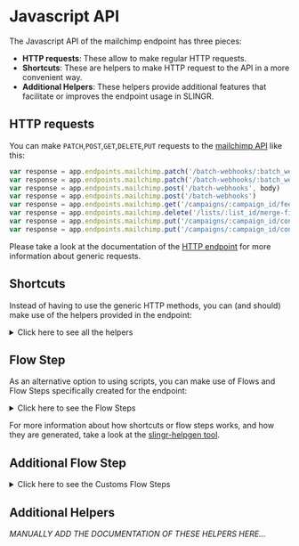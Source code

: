 # Javascript API

The Javascript API of the mailchimp endpoint has three pieces:

- **HTTP requests**: These allow to make regular HTTP requests.
- **Shortcuts**: These are helpers to make HTTP request to the API in a more convenient way.
- **Additional Helpers**: These helpers provide additional features that facilitate or improves the endpoint usage in SLINGR.

## HTTP requests
You can make `PATCH`,`POST`,`GET`,`DELETE`,`PUT` requests to the [mailchimp API](API_URL_HERE) like this:
```javascript
var response = app.endpoints.mailchimp.patch('/batch-webhooks/:batch_webhook_id', body)
var response = app.endpoints.mailchimp.patch('/batch-webhooks/:batch_webhook_id')
var response = app.endpoints.mailchimp.post('/batch-webhooks', body)
var response = app.endpoints.mailchimp.post('/batch-webhooks')
var response = app.endpoints.mailchimp.get('/campaigns/:campaign_id/feedback/:feedback_id')
var response = app.endpoints.mailchimp.delete('/lists/:list_id/merge-fields/:merge_id')
var response = app.endpoints.mailchimp.put('/campaigns/:campaign_id/content', body)
var response = app.endpoints.mailchimp.put('/campaigns/:campaign_id/content')
```

Please take a look at the documentation of the [HTTP endpoint](https://github.com/slingr-stack/http-endpoint#javascript-api)
for more information about generic requests.

## Shortcuts

Instead of having to use the generic HTTP methods, you can (and should) make use of the helpers provided in the endpoint:
<details>
    <summary>Click here to see all the helpers</summary>

<br>

* API URL: '/batch-webhooks/:batch_webhook_id'
* HTTP Method: 'PATCH'
```javascript
app.endpoints.mailchimp.batchWebhooks.patch(batchWebhookId, body)
```
---
* API URL: '/campaign-folders/:folder_id'
* HTTP Method: 'PATCH'
```javascript
app.endpoints.mailchimp.campaignFolders.patch(folderId, body)
```
---
* API URL: '/campaigns/:campaign_id'
* HTTP Method: 'PATCH'
```javascript
app.endpoints.mailchimp.campaigns.patch(campaignId, body)
```
---
* API URL: '/campaigns/:campaign_id/feedback/:feedback_id'
* HTTP Method: 'PATCH'
```javascript
app.endpoints.mailchimp.campaigns.feedback.patch(campaignId, feedbackId, body)
```
---
* API URL: '/ecommerce/stores/:store_id'
* HTTP Method: 'PATCH'
```javascript
app.endpoints.mailchimp.ecommerce.stores.patch(storeId, body)
```
---
* API URL: '/ecommerce/stores/:store_id/carts/:cart_id'
* HTTP Method: 'PATCH'
```javascript
app.endpoints.mailchimp.ecommerce.stores.carts.patch(storeId, cartId, body)
```
---
* API URL: '/ecommerce/stores/:store_id/carts/:cart_id/lines/:line_id'
* HTTP Method: 'PATCH'
```javascript
app.endpoints.mailchimp.ecommerce.stores.carts.lines.patch(storeId, cartId, lineId, body)
```
---
* API URL: '/ecommerce/stores/:store_id/customers/:customer_id'
* HTTP Method: 'PATCH'
```javascript
app.endpoints.mailchimp.ecommerce.stores.customers.patch(storeId, customerId, body)
```
---
* API URL: '/ecommerce/stores/:store_id/orders/:order_id'
* HTTP Method: 'PATCH'
```javascript
app.endpoints.mailchimp.ecommerce.stores.orders.patch(storeId, orderId, body)
```
---
* API URL: '/ecommerce/stores/:store_id/orders/:order_id/lines/:line_id'
* HTTP Method: 'PATCH'
```javascript
app.endpoints.mailchimp.ecommerce.stores.orders.lines.patch(storeId, orderId, lineId, body)
```
---
* API URL: '/ecommerce/stores/:store_id/products/:product_id'
* HTTP Method: 'PATCH'
```javascript
app.endpoints.mailchimp.ecommerce.stores.products.patch(storeId, productId, body)
```
---
* API URL: '/ecommerce/stores/:store_id/products/:product_id/images/:image_id'
* HTTP Method: 'PATCH'
```javascript
app.endpoints.mailchimp.ecommerce.stores.products.images.patch(storeId, productId, imageId, body)
```
---
* API URL: '/ecommerce/stores/:store_id/products/:product_id/variants/:variant_id'
* HTTP Method: 'PATCH'
```javascript
app.endpoints.mailchimp.ecommerce.stores.products.variants.patch(storeId, productId, variantId, body)
```
---
* API URL: '/file-manager/files/:file_id'
* HTTP Method: 'PATCH'
```javascript
app.endpoints.mailchimp.fileManager.files.patch(fileId, body)
```
---
* API URL: '/file-manager/folders/:folder_id'
* HTTP Method: 'PATCH'
```javascript
app.endpoints.mailchimp.fileManager.folders.patch(folderId, body)
```
---
* API URL: '/lists/:list_id'
* HTTP Method: 'PATCH'
```javascript
app.endpoints.mailchimp.lists.patch(listId, body)
```
---
* API URL: '/lists/:list_id/interest-categories/:interest_category_id'
* HTTP Method: 'PATCH'
```javascript
app.endpoints.mailchimp.lists.interestCategories.patch(listId, interestCategoryId, body)
```
---
* API URL: '/lists/:list_id/interest-categories/:interest_category_id/interests/:interest_id'
* HTTP Method: 'PATCH'
```javascript
app.endpoints.mailchimp.lists.interestCategories.interests.patch(listId, interestCategoryId, interestId, body)
```
---
* API URL: '/lists/:list_id/members/:subscriber_hash'
* HTTP Method: 'PATCH'
```javascript
app.endpoints.mailchimp.lists.members.patch(listId, subscriberHash, body)
```
---
* API URL: '/lists/:list_id/members/:subscriber_hash/notes/:note_id'
* HTTP Method: 'PATCH'
```javascript
app.endpoints.mailchimp.lists.members.notes.patch(listId, subscriberHash, noteId, body)
```
---
* API URL: '/lists/:list_id/merge-fields/:merge_id'
* HTTP Method: 'PATCH'
```javascript
app.endpoints.mailchimp.lists.mergeFields.patch(listId, mergeId, body)
```
---
* API URL: '/lists/:list_id/segments/:segment_id'
* HTTP Method: 'PATCH'
```javascript
app.endpoints.mailchimp.lists.segments.patch(listId, segmentId, body)
```
---
* API URL: '/lists/:list_id/webhooks/:webhook_id'
* HTTP Method: 'PATCH'
```javascript
app.endpoints.mailchimp.lists.webhooks.patch(listId, webhookId, body)
```
---
* API URL: '/template-folders/:folder_id'
* HTTP Method: 'PATCH'
```javascript
app.endpoints.mailchimp.templateFolders.patch(folderId, body)
```
---
* API URL: '/templates/:template_id'
* HTTP Method: 'PATCH'
```javascript
app.endpoints.mailchimp.templates.patch(templateId, body)
```
---
* API URL: '/authorized-apps'
* HTTP Method: 'POST'
```javascript
app.endpoints.mailchimp.authorizedApps.post(body)
```
---
* API URL: '/automations/:workflow_id/actions/pause-all-emails'
* HTTP Method: 'POST'
```javascript
app.endpoints.mailchimp.automations.actions.pauseAllEmails.post(workflowId, body)
```
---
* API URL: '/automations/:workflow_id/actions/start-all-emails'
* HTTP Method: 'POST'
```javascript
app.endpoints.mailchimp.automations.actions.startAllEmails.post(workflowId, body)
```
---
* API URL: '/automations/:workflow_id/emails/:workflow_email_id/actions/pause'
* HTTP Method: 'POST'
```javascript
app.endpoints.mailchimp.automations.emails.actions.pause.post(workflowId, workflowEmailId, body)
```
---
* API URL: '/automations/:workflow_id/emails/:workflow_email_id/actions/start'
* HTTP Method: 'POST'
```javascript
app.endpoints.mailchimp.automations.emails.actions.start.post(workflowId, workflowEmailId, body)
```
---
* API URL: '/automations/:workflow_id/emails/:workflow_email_id/queue'
* HTTP Method: 'POST'
```javascript
app.endpoints.mailchimp.automations.emails.queue.post(workflowId, workflowEmailId, body)
```
---
* API URL: '/automations/:workflow_id/removed-subscribers'
* HTTP Method: 'POST'
```javascript
app.endpoints.mailchimp.automations.removedSubscribers.post(workflowId, body)
```
---
* API URL: '/batches'
* HTTP Method: 'POST'
```javascript
app.endpoints.mailchimp.batches.post(body)
```
---
* API URL: '/batch-webhooks'
* HTTP Method: 'POST'
```javascript
app.endpoints.mailchimp.batchWebhooks.post(body)
```
---
* API URL: '/campaign-folders'
* HTTP Method: 'POST'
```javascript
app.endpoints.mailchimp.campaignFolders.post(body)
```
---
* API URL: '/campaigns'
* HTTP Method: 'POST'
```javascript
app.endpoints.mailchimp.campaigns.post(body)
```
---
* API URL: '/campaigns/:campaign_id/actions/cancel-send'
* HTTP Method: 'POST'
```javascript
app.endpoints.mailchimp.campaigns.actions.cancelSend.post(campaignId, body)
```
---
* API URL: '/campaigns/:campaign_id/actions/pause'
* HTTP Method: 'POST'
```javascript
app.endpoints.mailchimp.campaigns.actions.pause.post(campaignId, body)
```
---
* API URL: '/campaigns/:campaign_id/actions/replicate'
* HTTP Method: 'POST'
```javascript
app.endpoints.mailchimp.campaigns.actions.replicate.post(campaignId, body)
```
---
* API URL: '/campaigns/:campaign_id/actions/resume'
* HTTP Method: 'POST'
```javascript
app.endpoints.mailchimp.campaigns.actions.resume.post(campaignId, body)
```
---
* API URL: '/campaigns/:campaign_id/actions/schedule'
* HTTP Method: 'POST'
```javascript
app.endpoints.mailchimp.campaigns.actions.schedule.post(campaignId, body)
```
---
* API URL: '/campaigns/:campaign_id/actions/send'
* HTTP Method: 'POST'
```javascript
app.endpoints.mailchimp.campaigns.actions.send.post(campaignId, body)
```
---
* API URL: '/campaigns/:campaign_id/actions/test'
* HTTP Method: 'POST'
```javascript
app.endpoints.mailchimp.campaigns.actions.test.post(campaignId, body)
```
---
* API URL: '/campaigns/:campaign_id/actions/unschedule'
* HTTP Method: 'POST'
```javascript
app.endpoints.mailchimp.campaigns.actions.unschedule.post(campaignId, body)
```
---
* API URL: '/campaigns/:campaign_id/feedback'
* HTTP Method: 'POST'
```javascript
app.endpoints.mailchimp.campaigns.feedback.post(campaignId, body)
```
---
* API URL: '/conversations/:conversation_id/messages'
* HTTP Method: 'POST'
```javascript
app.endpoints.mailchimp.conversations.messages.post(conversationId, body)
```
---
* API URL: '/ecommerce/stores'
* HTTP Method: 'POST'
```javascript
app.endpoints.mailchimp.ecommerce.stores.post(body)
```
---
* API URL: '/ecommerce/stores/:store_id/carts'
* HTTP Method: 'POST'
```javascript
app.endpoints.mailchimp.ecommerce.stores.carts.post(storeId, body)
```
---
* API URL: '/ecommerce/stores/:store_id/carts/:cart_id'
* HTTP Method: 'POST'
```javascript
app.endpoints.mailchimp.ecommerce.stores.carts.post(storeId, cartId, body)
```
---
* API URL: '/ecommerce/stores/:store_id/carts/:cart_id'
* HTTP Method: 'POST'
```javascript
app.endpoints.mailchimp.ecommerce.stores.carts.post(storeId, cartId, body)
```
---
* API URL: '/ecommerce/stores/:store_id/carts/:cart_id/lines'
* HTTP Method: 'POST'
```javascript
app.endpoints.mailchimp.ecommerce.stores.carts.lines.post(storeId, cartId, body)
```
---
* API URL: '/ecommerce/stores/:store_id/customers'
* HTTP Method: 'POST'
```javascript
app.endpoints.mailchimp.ecommerce.stores.customers.post(storeId, body)
```
---
* API URL: '/ecommerce/stores/:store_id/orders'
* HTTP Method: 'POST'
```javascript
app.endpoints.mailchimp.ecommerce.stores.orders.post(storeId, body)
```
---
* API URL: '/ecommerce/stores/:store_id/products'
* HTTP Method: 'POST'
```javascript
app.endpoints.mailchimp.ecommerce.stores.products.post(storeId, body)
```
---
* API URL: '/ecommerce/stores/:store_id/products/:product_id/images'
* HTTP Method: 'POST'
```javascript
app.endpoints.mailchimp.ecommerce.stores.products.images.post(storeId, productId, body)
```
---
* API URL: '/ecommerce/stores/:store_id/products/:product_id/variants'
* HTTP Method: 'POST'
```javascript
app.endpoints.mailchimp.ecommerce.stores.products.variants.post(storeId, productId, body)
```
---
* API URL: '/file-manager/files'
* HTTP Method: 'POST'
```javascript
app.endpoints.mailchimp.fileManager.files.post(body)
```
---
* API URL: '/file-manager/folders'
* HTTP Method: 'POST'
```javascript
app.endpoints.mailchimp.fileManager.folders.post(body)
```
---
* API URL: '/lists'
* HTTP Method: 'POST'
```javascript
app.endpoints.mailchimp.lists.post(body)
```
---
* API URL: '/lists/:list_id'
* HTTP Method: 'POST'
```javascript
app.endpoints.mailchimp.lists.post(listId, body)
```
---
* API URL: '/lists/:list_id'
* HTTP Method: 'POST'
```javascript
app.endpoints.mailchimp.lists.post(listId, body)
```
---
* API URL: '/lists/:list_id/interest-categories'
* HTTP Method: 'POST'
```javascript
app.endpoints.mailchimp.lists.interestCategories.post(listId, body)
```
---
* API URL: '/lists/:list_id/interest-categories/:interest_category_id'
* HTTP Method: 'POST'
```javascript
app.endpoints.mailchimp.lists.interestCategories.post(listId, interestCategoryId, body)
```
---
* API URL: '/lists/:list_id/interest-categories/:interest_category_id'
* HTTP Method: 'POST'
```javascript
app.endpoints.mailchimp.lists.interestCategories.post(listId, interestCategoryId, body)
```
---
* API URL: '/lists/:list_id/interest-categories/:interest_category_id/interests'
* HTTP Method: 'POST'
```javascript
app.endpoints.mailchimp.lists.interestCategories.interests.post(listId, interestCategoryId, body)
```
---
* API URL: '/lists/:list_id/members'
* HTTP Method: 'POST'
```javascript
app.endpoints.mailchimp.lists.members.post(listId, body)
```
---
* API URL: '/lists/:list_id/members/:subscriber_hash/notes'
* HTTP Method: 'POST'
```javascript
app.endpoints.mailchimp.lists.members.notes.post(listId, subscriberHash, body)
```
---
* API URL: '/lists/:list_id/merge-fields'
* HTTP Method: 'POST'
```javascript
app.endpoints.mailchimp.lists.mergeFields.post(listId, body)
```
---
* API URL: '/lists/:list_id/segments'
* HTTP Method: 'POST'
```javascript
app.endpoints.mailchimp.lists.segments.post(listId, body)
```
---
* API URL: '/lists/:list_id/segments/:segment_id'
* HTTP Method: 'POST'
```javascript
app.endpoints.mailchimp.lists.segments.post(listId, segmentId, body)
```
---
* API URL: '/lists/:list_id/segments/:segment_id'
* HTTP Method: 'POST'
```javascript
app.endpoints.mailchimp.lists.segments.post(listId, segmentId, body)
```
---
* API URL: '/lists/:list_id/segments/:segment_id/members'
* HTTP Method: 'POST'
```javascript
app.endpoints.mailchimp.lists.segments.members.post(listId, segmentId, body)
```
---
* API URL: '/lists/:list_id/signup-forms'
* HTTP Method: 'POST'
```javascript
app.endpoints.mailchimp.lists.signupForms.post(listId, body)
```
---
* API URL: '/lists/:list_id/webhooks'
* HTTP Method: 'POST'
```javascript
app.endpoints.mailchimp.lists.webhooks.post(listId, body)
```
---
* API URL: '/template-folders'
* HTTP Method: 'POST'
```javascript
app.endpoints.mailchimp.templateFolders.post(body)
```
---
* API URL: '/templates'
* HTTP Method: 'POST'
```javascript
app.endpoints.mailchimp.templates.post(body)
```
---
* API URL: '/authorized-apps'
* HTTP Method: 'GET'
```javascript
app.endpoints.mailchimp.authorizedApps.get()
```
---
* API URL: '/authorized-apps/:app_id'
* HTTP Method: 'GET'
```javascript
app.endpoints.mailchimp.authorizedApps.get(appId)
```
---
* API URL: '/authorized-apps/:app_id'
* HTTP Method: 'GET'
```javascript
app.endpoints.mailchimp.authorizedApps.get()
```
---
* API URL: '/automations'
* HTTP Method: 'GET'
```javascript
app.endpoints.mailchimp.automations.get()
```
---
* API URL: '/automations/:workflow_id'
* HTTP Method: 'GET'
```javascript
app.endpoints.mailchimp.automations.get(workflowId)
```
---
* API URL: '/automations/:workflow_id'
* HTTP Method: 'GET'
```javascript
app.endpoints.mailchimp.automations.get()
```
---
* API URL: '/automations/:workflow_id/emails'
* HTTP Method: 'GET'
```javascript
app.endpoints.mailchimp.automations.emails.get(workflowId)
```
---
* API URL: '/automations/:workflow_id/emails/:workflow_email_id'
* HTTP Method: 'GET'
```javascript
app.endpoints.mailchimp.automations.emails.get(workflowId, workflowEmailId)
```
---
* API URL: '/automations/:workflow_id/emails/:workflow_email_id'
* HTTP Method: 'GET'
```javascript
app.endpoints.mailchimp.automations.emails.get(workflowId)
```
---
* API URL: '/automations/:workflow_id/emails/:workflow_email_id/queue'
* HTTP Method: 'GET'
```javascript
app.endpoints.mailchimp.automations.emails.queue.get(workflowId, workflowEmailId)
```
---
* API URL: '/automations/:workflow_id/emails/:workflow_email_id/queue/:subscriber_hash'
* HTTP Method: 'GET'
```javascript
app.endpoints.mailchimp.automations.emails.queue.get(workflowId, workflowEmailId, subscriberHash)
```
---
* API URL: '/automations/:workflow_id/emails/:workflow_email_id/queue/:subscriber_hash'
* HTTP Method: 'GET'
```javascript
app.endpoints.mailchimp.automations.emails.queue.get(workflowId, workflowEmailId)
```
---
* API URL: '/automations/:workflow_id/removed-subscribers'
* HTTP Method: 'GET'
```javascript
app.endpoints.mailchimp.automations.removedSubscribers.get(workflowId)
```
---
* API URL: '/batches'
* HTTP Method: 'GET'
```javascript
app.endpoints.mailchimp.batches.get()
```
---
* API URL: '/batches/:batch_id'
* HTTP Method: 'GET'
```javascript
app.endpoints.mailchimp.batches.get(batchId)
```
---
* API URL: '/batches/:batch_id'
* HTTP Method: 'GET'
```javascript
app.endpoints.mailchimp.batches.get()
```
---
* API URL: '/batch-webhooks'
* HTTP Method: 'GET'
```javascript
app.endpoints.mailchimp.batchWebhooks.get()
```
---
* API URL: '/batch-webhooks/:batch_webhook_id'
* HTTP Method: 'GET'
```javascript
app.endpoints.mailchimp.batchWebhooks.get(batchWebhookId)
```
---
* API URL: '/batch-webhooks/:batch_webhook_id'
* HTTP Method: 'GET'
```javascript
app.endpoints.mailchimp.batchWebhooks.get()
```
---
* API URL: '/campaign-folders'
* HTTP Method: 'GET'
```javascript
app.endpoints.mailchimp.campaignFolders.get()
```
---
* API URL: '/campaign-folders/:folder_id'
* HTTP Method: 'GET'
```javascript
app.endpoints.mailchimp.campaignFolders.get(folderId)
```
---
* API URL: '/campaign-folders/:folder_id'
* HTTP Method: 'GET'
```javascript
app.endpoints.mailchimp.campaignFolders.get()
```
---
* API URL: '/campaigns'
* HTTP Method: 'GET'
```javascript
app.endpoints.mailchimp.campaigns.get()
```
---
* API URL: '/campaigns/:campaign_id'
* HTTP Method: 'GET'
```javascript
app.endpoints.mailchimp.campaigns.get(campaignId)
```
---
* API URL: '/campaigns/:campaign_id'
* HTTP Method: 'GET'
```javascript
app.endpoints.mailchimp.campaigns.get()
```
---
* API URL: '/campaigns/:campaign_id/content'
* HTTP Method: 'GET'
```javascript
app.endpoints.mailchimp.campaigns.content.get(campaignId)
```
---
* API URL: '/campaigns/:campaign_id/feedback'
* HTTP Method: 'GET'
```javascript
app.endpoints.mailchimp.campaigns.feedback.get(campaignId)
```
---
* API URL: '/campaigns/:campaign_id/feedback/:feedback_id'
* HTTP Method: 'GET'
```javascript
app.endpoints.mailchimp.campaigns.feedback.get(campaignId, feedbackId)
```
---
* API URL: '/campaigns/:campaign_id/feedback/:feedback_id'
* HTTP Method: 'GET'
```javascript
app.endpoints.mailchimp.campaigns.feedback.get(campaignId)
```
---
* API URL: '/campaigns/:campaign_id/send-checklist'
* HTTP Method: 'GET'
```javascript
app.endpoints.mailchimp.campaigns.sendChecklist.get(campaignId)
```
---
* API URL: '/conversations'
* HTTP Method: 'GET'
```javascript
app.endpoints.mailchimp.conversations.get()
```
---
* API URL: '/conversations/:conversation_id'
* HTTP Method: 'GET'
```javascript
app.endpoints.mailchimp.conversations.get(conversationId)
```
---
* API URL: '/conversations/:conversation_id'
* HTTP Method: 'GET'
```javascript
app.endpoints.mailchimp.conversations.get()
```
---
* API URL: '/conversations/:conversation_id/messages'
* HTTP Method: 'GET'
```javascript
app.endpoints.mailchimp.conversations.messages.get(conversationId)
```
---
* API URL: '/conversations/:conversation_id/messages/:message_id'
* HTTP Method: 'GET'
```javascript
app.endpoints.mailchimp.conversations.messages.get(conversationId, messageId)
```
---
* API URL: '/conversations/:conversation_id/messages/:message_id'
* HTTP Method: 'GET'
```javascript
app.endpoints.mailchimp.conversations.messages.get(conversationId)
```
---
* API URL: '/ecommerce/stores'
* HTTP Method: 'GET'
```javascript
app.endpoints.mailchimp.ecommerce.stores.get()
```
---
* API URL: '/ecommerce/stores/:store_id'
* HTTP Method: 'GET'
```javascript
app.endpoints.mailchimp.ecommerce.stores.get(storeId)
```
---
* API URL: '/ecommerce/stores/:store_id'
* HTTP Method: 'GET'
```javascript
app.endpoints.mailchimp.ecommerce.stores.get()
```
---
* API URL: '/ecommerce/stores/:store_id/carts/:cart_id/lines'
* HTTP Method: 'GET'
```javascript
app.endpoints.mailchimp.ecommerce.stores.carts.lines.get(storeId, cartId)
```
---
* API URL: '/ecommerce/stores/:store_id/carts/:cart_id/lines/:line_id'
* HTTP Method: 'GET'
```javascript
app.endpoints.mailchimp.ecommerce.stores.carts.lines.get(storeId, cartId, lineId)
```
---
* API URL: '/ecommerce/stores/:store_id/carts/:cart_id/lines/:line_id'
* HTTP Method: 'GET'
```javascript
app.endpoints.mailchimp.ecommerce.stores.carts.lines.get(storeId, cartId)
```
---
* API URL: '/ecommerce/stores/:store_id/customers'
* HTTP Method: 'GET'
```javascript
app.endpoints.mailchimp.ecommerce.stores.customers.get(storeId)
```
---
* API URL: '/ecommerce/stores/:store_id/customers/:customer_id'
* HTTP Method: 'GET'
```javascript
app.endpoints.mailchimp.ecommerce.stores.customers.get(storeId, customerId)
```
---
* API URL: '/ecommerce/stores/:store_id/customers/:customer_id'
* HTTP Method: 'GET'
```javascript
app.endpoints.mailchimp.ecommerce.stores.customers.get(storeId)
```
---
* API URL: '/ecommerce/stores/:store_id/orders'
* HTTP Method: 'GET'
```javascript
app.endpoints.mailchimp.ecommerce.stores.orders.get(storeId)
```
---
* API URL: '/ecommerce/stores/:store_id/orders/:order_id'
* HTTP Method: 'GET'
```javascript
app.endpoints.mailchimp.ecommerce.stores.orders.get(storeId, orderId)
```
---
* API URL: '/ecommerce/stores/:store_id/orders/:order_id'
* HTTP Method: 'GET'
```javascript
app.endpoints.mailchimp.ecommerce.stores.orders.get(storeId)
```
---
* API URL: '/ecommerce/stores/:store_id/orders/:order_id/lines'
* HTTP Method: 'GET'
```javascript
app.endpoints.mailchimp.ecommerce.stores.orders.lines.get(storeId, orderId)
```
---
* API URL: '/ecommerce/stores/:store_id/orders/:order_id/lines/:line_id'
* HTTP Method: 'GET'
```javascript
app.endpoints.mailchimp.ecommerce.stores.orders.lines.get(storeId, orderId, lineId)
```
---
* API URL: '/ecommerce/stores/:store_id/orders/:order_id/lines/:line_id'
* HTTP Method: 'GET'
```javascript
app.endpoints.mailchimp.ecommerce.stores.orders.lines.get(storeId, orderId)
```
---
* API URL: '/ecommerce/stores/:store_id/products'
* HTTP Method: 'GET'
```javascript
app.endpoints.mailchimp.ecommerce.stores.products.get(storeId)
```
---
* API URL: '/ecommerce/stores/:store_id/products/:product_id'
* HTTP Method: 'GET'
```javascript
app.endpoints.mailchimp.ecommerce.stores.products.get(storeId, productId)
```
---
* API URL: '/ecommerce/stores/:store_id/products/:product_id'
* HTTP Method: 'GET'
```javascript
app.endpoints.mailchimp.ecommerce.stores.products.get(storeId)
```
---
* API URL: '/ecommerce/stores/:store_id/products/:product_id/images'
* HTTP Method: 'GET'
```javascript
app.endpoints.mailchimp.ecommerce.stores.products.images.get(storeId, productId)
```
---
* API URL: '/ecommerce/stores/:store_id/products/:product_id/images/:image_id'
* HTTP Method: 'GET'
```javascript
app.endpoints.mailchimp.ecommerce.stores.products.images.get(storeId, productId, imageId)
```
---
* API URL: '/ecommerce/stores/:store_id/products/:product_id/images/:image_id'
* HTTP Method: 'GET'
```javascript
app.endpoints.mailchimp.ecommerce.stores.products.images.get(storeId, productId)
```
---
* API URL: '/ecommerce/stores/:store_id/products/:product_id/variants'
* HTTP Method: 'GET'
```javascript
app.endpoints.mailchimp.ecommerce.stores.products.variants.get(storeId, productId)
```
---
* API URL: '/ecommerce/stores/:store_id/products/:product_id/variants/:variant_id'
* HTTP Method: 'GET'
```javascript
app.endpoints.mailchimp.ecommerce.stores.products.variants.get(storeId, productId, variantId)
```
---
* API URL: '/ecommerce/stores/:store_id/products/:product_id/variants/:variant_id'
* HTTP Method: 'GET'
```javascript
app.endpoints.mailchimp.ecommerce.stores.products.variants.get(storeId, productId)
```
---
* API URL: '/file-manager/files'
* HTTP Method: 'GET'
```javascript
app.endpoints.mailchimp.fileManager.files.get()
```
---
* API URL: '/file-manager/files/:file_id'
* HTTP Method: 'GET'
```javascript
app.endpoints.mailchimp.fileManager.files.get(fileId)
```
---
* API URL: '/file-manager/files/:file_id'
* HTTP Method: 'GET'
```javascript
app.endpoints.mailchimp.fileManager.files.get()
```
---
* API URL: '/file-manager/folders'
* HTTP Method: 'GET'
```javascript
app.endpoints.mailchimp.fileManager.folders.get()
```
---
* API URL: '/file-manager/folders/:folder_id'
* HTTP Method: 'GET'
```javascript
app.endpoints.mailchimp.fileManager.folders.get(folderId)
```
---
* API URL: '/file-manager/folders/:folder_id'
* HTTP Method: 'GET'
```javascript
app.endpoints.mailchimp.fileManager.folders.get()
```
---
* API URL: '/lists'
* HTTP Method: 'GET'
```javascript
app.endpoints.mailchimp.lists.get()
```
---
* API URL: '/lists/:list_id'
* HTTP Method: 'GET'
```javascript
app.endpoints.mailchimp.lists.get(listId)
```
---
* API URL: '/lists/:list_id'
* HTTP Method: 'GET'
```javascript
app.endpoints.mailchimp.lists.get()
```
---
* API URL: '/lists/:list_id/abuse-reports'
* HTTP Method: 'GET'
```javascript
app.endpoints.mailchimp.lists.abuseReports.get(listId)
```
---
* API URL: '/lists/:list_id/abuse-reports/:report_id'
* HTTP Method: 'GET'
```javascript
app.endpoints.mailchimp.lists.abuseReports.get(listId, reportId)
```
---
* API URL: '/lists/:list_id/abuse-reports/:report_id'
* HTTP Method: 'GET'
```javascript
app.endpoints.mailchimp.lists.abuseReports.get(listId)
```
---
* API URL: '/lists/:list_id/activity'
* HTTP Method: 'GET'
```javascript
app.endpoints.mailchimp.lists.activity.get(listId)
```
---
* API URL: '/lists/:list_id/clients'
* HTTP Method: 'GET'
```javascript
app.endpoints.mailchimp.lists.clients.get(listId)
```
---
* API URL: '/lists/:list_id/growth-history'
* HTTP Method: 'GET'
```javascript
app.endpoints.mailchimp.lists.growthHistory.get(listId)
```
---
* API URL: '/lists/:list_id/growth-history/:month'
* HTTP Method: 'GET'
```javascript
app.endpoints.mailchimp.lists.growthHistory.get(listId, month)
```
---
* API URL: '/lists/:list_id/growth-history/:month'
* HTTP Method: 'GET'
```javascript
app.endpoints.mailchimp.lists.growthHistory.get(listId)
```
---
* API URL: '/lists/:list_id/interest-categories/:interest_category_id/interests'
* HTTP Method: 'GET'
```javascript
app.endpoints.mailchimp.lists.interestCategories.interests.get(listId, interestCategoryId)
```
---
* API URL: '/lists/:list_id/interest-categories/:interest_category_id/interests/:interest_id'
* HTTP Method: 'GET'
```javascript
app.endpoints.mailchimp.lists.interestCategories.interests.get(listId, interestCategoryId, interestId)
```
---
* API URL: '/lists/:list_id/interest-categories/:interest_category_id/interests/:interest_id'
* HTTP Method: 'GET'
```javascript
app.endpoints.mailchimp.lists.interestCategories.interests.get(listId, interestCategoryId)
```
---
* API URL: '/lists/:list_id/locations'
* HTTP Method: 'GET'
```javascript
app.endpoints.mailchimp.lists.locations.get(listId)
```
---
* API URL: '/lists/:list_id/members'
* HTTP Method: 'GET'
```javascript
app.endpoints.mailchimp.lists.members.get(listId)
```
---
* API URL: '/lists/:list_id/members/:subscriber_hash'
* HTTP Method: 'GET'
```javascript
app.endpoints.mailchimp.lists.members.get(listId, subscriberHash)
```
---
* API URL: '/lists/:list_id/members/:subscriber_hash'
* HTTP Method: 'GET'
```javascript
app.endpoints.mailchimp.lists.members.get(listId)
```
---
* API URL: '/lists/:list_id/members/:subscriber_hash/activity'
* HTTP Method: 'GET'
```javascript
app.endpoints.mailchimp.lists.members.activity.get(listId, subscriberHash)
```
---
* API URL: '/lists/:list_id/members/:subscriber_hash/goals'
* HTTP Method: 'GET'
```javascript
app.endpoints.mailchimp.lists.members.goals.get(listId, subscriberHash)
```
---
* API URL: '/lists/:list_id/members/:subscriber_hash/notes'
* HTTP Method: 'GET'
```javascript
app.endpoints.mailchimp.lists.members.notes.get(listId, subscriberHash)
```
---
* API URL: '/lists/:list_id/members/:subscriber_hash/notes/:note_id'
* HTTP Method: 'GET'
```javascript
app.endpoints.mailchimp.lists.members.notes.get(listId, subscriberHash, noteId)
```
---
* API URL: '/lists/:list_id/members/:subscriber_hash/notes/:note_id'
* HTTP Method: 'GET'
```javascript
app.endpoints.mailchimp.lists.members.notes.get(listId, subscriberHash)
```
---
* API URL: '/lists/:list_id/merge-fields'
* HTTP Method: 'GET'
```javascript
app.endpoints.mailchimp.lists.mergeFields.get(listId)
```
---
* API URL: '/lists/:list_id/merge-fields/:merge_id'
* HTTP Method: 'GET'
```javascript
app.endpoints.mailchimp.lists.mergeFields.get(listId, mergeId)
```
---
* API URL: '/lists/:list_id/merge-fields/:merge_id'
* HTTP Method: 'GET'
```javascript
app.endpoints.mailchimp.lists.mergeFields.get(listId)
```
---
* API URL: '/lists/:list_id/segments'
* HTTP Method: 'GET'
```javascript
app.endpoints.mailchimp.lists.segments.get(listId)
```
---
* API URL: '/lists/:list_id/segments/:segment_id'
* HTTP Method: 'GET'
```javascript
app.endpoints.mailchimp.lists.segments.get(listId, segmentId)
```
---
* API URL: '/lists/:list_id/segments/:segment_id'
* HTTP Method: 'GET'
```javascript
app.endpoints.mailchimp.lists.segments.get(listId)
```
---
* API URL: '/lists/:list_id/segments/:segment_id/members'
* HTTP Method: 'GET'
```javascript
app.endpoints.mailchimp.lists.segments.members.get(listId, segmentId)
```
---
* API URL: '/lists/:list_id/signup-forms'
* HTTP Method: 'GET'
```javascript
app.endpoints.mailchimp.lists.signupForms.get(listId)
```
---
* API URL: '/lists/:list_id/webhooks'
* HTTP Method: 'GET'
```javascript
app.endpoints.mailchimp.lists.webhooks.get(listId)
```
---
* API URL: '/lists/:list_id/webhooks/:webhook_id'
* HTTP Method: 'GET'
```javascript
app.endpoints.mailchimp.lists.webhooks.get(listId, webhookId)
```
---
* API URL: '/lists/:list_id/webhooks/:webhook_id'
* HTTP Method: 'GET'
```javascript
app.endpoints.mailchimp.lists.webhooks.get(listId)
```
---
* API URL: '/reports'
* HTTP Method: 'GET'
```javascript
app.endpoints.mailchimp.reports.get()
```
---
* API URL: '/reports/:campaign_id'
* HTTP Method: 'GET'
```javascript
app.endpoints.mailchimp.reports.get(campaignId)
```
---
* API URL: '/reports/:campaign_id'
* HTTP Method: 'GET'
```javascript
app.endpoints.mailchimp.reports.get()
```
---
* API URL: '/reports/:campaign_id/abuse-reports'
* HTTP Method: 'GET'
```javascript
app.endpoints.mailchimp.reports.abuseReports.get(campaignId)
```
---
* API URL: '/reports/:campaign_id/abuse-reports/:report_id'
* HTTP Method: 'GET'
```javascript
app.endpoints.mailchimp.reports.abuseReports.get(campaignId, reportId)
```
---
* API URL: '/reports/:campaign_id/abuse-reports/:report_id'
* HTTP Method: 'GET'
```javascript
app.endpoints.mailchimp.reports.abuseReports.get(campaignId)
```
---
* API URL: '/reports/:campaign_id/advice'
* HTTP Method: 'GET'
```javascript
app.endpoints.mailchimp.reports.advice.get(campaignId)
```
---
* API URL: '/reports/:campaign_id/click-details'
* HTTP Method: 'GET'
```javascript
app.endpoints.mailchimp.reports.clickDetails.get(campaignId)
```
---
* API URL: '/reports/:campaign_id/click-details/:link_id'
* HTTP Method: 'GET'
```javascript
app.endpoints.mailchimp.reports.clickDetails.get(campaignId, linkId)
```
---
* API URL: '/reports/:campaign_id/click-details/:link_id'
* HTTP Method: 'GET'
```javascript
app.endpoints.mailchimp.reports.clickDetails.get(campaignId)
```
---
* API URL: '/reports/:campaign_id/click-details/:link_id/members'
* HTTP Method: 'GET'
```javascript
app.endpoints.mailchimp.reports.clickDetails.members.get(campaignId, linkId)
```
---
* API URL: '/reports/:campaign_id/click-details/:link_id/members/:subscriber_hash'
* HTTP Method: 'GET'
```javascript
app.endpoints.mailchimp.reports.clickDetails.members.get(campaignId, linkId, subscriberHash)
```
---
* API URL: '/reports/:campaign_id/click-details/:link_id/members/:subscriber_hash'
* HTTP Method: 'GET'
```javascript
app.endpoints.mailchimp.reports.clickDetails.members.get(campaignId, linkId)
```
---
* API URL: '/reports/:campaign_id/domain-performance'
* HTTP Method: 'GET'
```javascript
app.endpoints.mailchimp.reports.domainPerformance.get(campaignId)
```
---
* API URL: '/reports/:campaign_id/eepurl'
* HTTP Method: 'GET'
```javascript
app.endpoints.mailchimp.reports.eepurl.get(campaignId)
```
---
* API URL: '/reports/:campaign_id/email-activity'
* HTTP Method: 'GET'
```javascript
app.endpoints.mailchimp.reports.emailActivity.get(campaignId)
```
---
* API URL: '/reports/:campaign_id/email-activity/:subscriber_hash'
* HTTP Method: 'GET'
```javascript
app.endpoints.mailchimp.reports.emailActivity.get(campaignId, subscriberHash)
```
---
* API URL: '/reports/:campaign_id/email-activity/:subscriber_hash'
* HTTP Method: 'GET'
```javascript
app.endpoints.mailchimp.reports.emailActivity.get(campaignId)
```
---
* API URL: '/reports/:campaign_id/locations'
* HTTP Method: 'GET'
```javascript
app.endpoints.mailchimp.reports.locations.get(campaignId)
```
---
* API URL: '/reports/:campaign_id/sent-to'
* HTTP Method: 'GET'
```javascript
app.endpoints.mailchimp.reports.sentTo.get(campaignId)
```
---
* API URL: '/reports/:campaign_id/sent-to/:subscriber_hash'
* HTTP Method: 'GET'
```javascript
app.endpoints.mailchimp.reports.sentTo.get(campaignId, subscriberHash)
```
---
* API URL: '/reports/:campaign_id/sent-to/:subscriber_hash'
* HTTP Method: 'GET'
```javascript
app.endpoints.mailchimp.reports.sentTo.get(campaignId)
```
---
* API URL: '/reports/:campaign_id/sub-reports'
* HTTP Method: 'GET'
```javascript
app.endpoints.mailchimp.reports.subReports.get(campaignId)
```
---
* API URL: '/reports/:campaign_id/unsubscribed'
* HTTP Method: 'GET'
```javascript
app.endpoints.mailchimp.reports.unsubscribed.get(campaignId)
```
---
* API URL: '/reports/:campaign_id/unsubscribed/:subscriber_hash'
* HTTP Method: 'GET'
```javascript
app.endpoints.mailchimp.reports.unsubscribed.get(campaignId, subscriberHash)
```
---
* API URL: '/reports/:campaign_id/unsubscribed/:subscriber_hash'
* HTTP Method: 'GET'
```javascript
app.endpoints.mailchimp.reports.unsubscribed.get(campaignId)
```
---
* API URL: '/search-campaigns'
* HTTP Method: 'GET'
```javascript
app.endpoints.mailchimp.searchCampaigns.get()
```
---
* API URL: '/search-members'
* HTTP Method: 'GET'
```javascript
app.endpoints.mailchimp.searchMembers.get()
```
---
* API URL: '/template-folders'
* HTTP Method: 'GET'
```javascript
app.endpoints.mailchimp.templateFolders.get()
```
---
* API URL: '/template-folders/:folder_id'
* HTTP Method: 'GET'
```javascript
app.endpoints.mailchimp.templateFolders.get(folderId)
```
---
* API URL: '/template-folders/:folder_id'
* HTTP Method: 'GET'
```javascript
app.endpoints.mailchimp.templateFolders.get()
```
---
* API URL: '/templates'
* HTTP Method: 'GET'
```javascript
app.endpoints.mailchimp.templates.get()
```
---
* API URL: '/templates/:template_id'
* HTTP Method: 'GET'
```javascript
app.endpoints.mailchimp.templates.get(templateId)
```
---
* API URL: '/templates/:template_id'
* HTTP Method: 'GET'
```javascript
app.endpoints.mailchimp.templates.get()
```
---
* API URL: '/templates/:template_id/default-content'
* HTTP Method: 'GET'
```javascript
app.endpoints.mailchimp.templates.defaultContent.get(templateId)
```
---
* API URL: '/automations/:workflow_id/emails/:workflow_email_id'
* HTTP Method: 'DELETE'
```javascript
app.endpoints.mailchimp.automations.emails.delete(workflowId, workflowEmailId)
```
---
* API URL: '/batches/:batch_id'
* HTTP Method: 'DELETE'
```javascript
app.endpoints.mailchimp.batches.delete(batchId)
```
---
* API URL: '/batch-webhooks/:batch_webhook_id'
* HTTP Method: 'DELETE'
```javascript
app.endpoints.mailchimp.batchWebhooks.delete(batchWebhookId)
```
---
* API URL: '/campaign-folders/:folder_id'
* HTTP Method: 'DELETE'
```javascript
app.endpoints.mailchimp.campaignFolders.delete(folderId)
```
---
* API URL: '/campaigns/:campaign_id'
* HTTP Method: 'DELETE'
```javascript
app.endpoints.mailchimp.campaigns.delete(campaignId)
```
---
* API URL: '/campaigns/:campaign_id/feedback/:feedback_id'
* HTTP Method: 'DELETE'
```javascript
app.endpoints.mailchimp.campaigns.feedback.delete(campaignId, feedbackId)
```
---
* API URL: '/ecommerce/stores/:store_id'
* HTTP Method: 'DELETE'
```javascript
app.endpoints.mailchimp.ecommerce.stores.delete(storeId)
```
---
* API URL: '/ecommerce/stores/:store_id/carts/:cart_id'
* HTTP Method: 'DELETE'
```javascript
app.endpoints.mailchimp.ecommerce.stores.carts.delete(storeId, cartId)
```
---
* API URL: '/ecommerce/stores/:store_id/carts/:cart_id/lines/:line_id'
* HTTP Method: 'DELETE'
```javascript
app.endpoints.mailchimp.ecommerce.stores.carts.lines.delete(storeId, cartId, lineId)
```
---
* API URL: '/ecommerce/stores/:store_id/customers/:customer_id'
* HTTP Method: 'DELETE'
```javascript
app.endpoints.mailchimp.ecommerce.stores.customers.delete(storeId, customerId)
```
---
* API URL: '/ecommerce/stores/:store_id/orders/:order_id'
* HTTP Method: 'DELETE'
```javascript
app.endpoints.mailchimp.ecommerce.stores.orders.delete(storeId, orderId)
```
---
* API URL: '/ecommerce/stores/:store_id/orders/:order_id/lines/:line_id'
* HTTP Method: 'DELETE'
```javascript
app.endpoints.mailchimp.ecommerce.stores.orders.lines.delete(storeId, orderId, lineId)
```
---
* API URL: '/ecommerce/stores/:store_id/products/:product_id'
* HTTP Method: 'DELETE'
```javascript
app.endpoints.mailchimp.ecommerce.stores.products.delete(storeId, productId)
```
---
* API URL: '/ecommerce/stores/:store_id/products/:product_id/images/:image_id'
* HTTP Method: 'DELETE'
```javascript
app.endpoints.mailchimp.ecommerce.stores.products.images.delete(storeId, productId, imageId)
```
---
* API URL: '/ecommerce/stores/:store_id/products/:product_id/variants/:variant_id'
* HTTP Method: 'DELETE'
```javascript
app.endpoints.mailchimp.ecommerce.stores.products.variants.delete(storeId, productId, variantId)
```
---
* API URL: '/file-manager/files/:file_id'
* HTTP Method: 'DELETE'
```javascript
app.endpoints.mailchimp.fileManager.files.delete(fileId)
```
---
* API URL: '/file-manager/folders/:folder_id'
* HTTP Method: 'DELETE'
```javascript
app.endpoints.mailchimp.fileManager.folders.delete(folderId)
```
---
* API URL: '/lists/:list_id'
* HTTP Method: 'DELETE'
```javascript
app.endpoints.mailchimp.lists.delete(listId)
```
---
* API URL: '/lists/:list_id/interest-categories/:interest_category_id'
* HTTP Method: 'DELETE'
```javascript
app.endpoints.mailchimp.lists.interestCategories.delete(listId, interestCategoryId)
```
---
* API URL: '/lists/:list_id/interest-categories/:interest_category_id/interests/:interest_id'
* HTTP Method: 'DELETE'
```javascript
app.endpoints.mailchimp.lists.interestCategories.interests.delete(listId, interestCategoryId, interestId)
```
---
* API URL: '/lists/:list_id/members/:subscriber_hash'
* HTTP Method: 'DELETE'
```javascript
app.endpoints.mailchimp.lists.members.delete(listId, subscriberHash)
```
---
* API URL: '/lists/:list_id/members/:subscriber_hash/notes/:note_id'
* HTTP Method: 'DELETE'
```javascript
app.endpoints.mailchimp.lists.members.notes.delete(listId, subscriberHash, noteId)
```
---
* API URL: '/lists/:list_id/merge-fields/:merge_id'
* HTTP Method: 'DELETE'
```javascript
app.endpoints.mailchimp.lists.mergeFields.delete(listId, mergeId)
```
---
* API URL: '/lists/:list_id/segments/:segment_id'
* HTTP Method: 'DELETE'
```javascript
app.endpoints.mailchimp.lists.segments.delete(listId, segmentId)
```
---
* API URL: '/lists/:list_id/segments/:segment_id/members/:subscriber_hash'
* HTTP Method: 'DELETE'
```javascript
app.endpoints.mailchimp.lists.segments.members.delete(listId, segmentId, subscriberHash)
```
---
* API URL: '/lists/:list_id/webhooks/:webhook_id'
* HTTP Method: 'DELETE'
```javascript
app.endpoints.mailchimp.lists.webhooks.delete(listId, webhookId)
```
---
* API URL: '/template-folders/:folder_id'
* HTTP Method: 'DELETE'
```javascript
app.endpoints.mailchimp.templateFolders.delete(folderId)
```
---
* API URL: '/templates/:template_id'
* HTTP Method: 'DELETE'
```javascript
app.endpoints.mailchimp.templates.delete(templateId)
```
---
* API URL: '/campaigns/:campaign_id/content'
* HTTP Method: 'PUT'
```javascript
app.endpoints.mailchimp.campaigns.content.put(campaignId, body)
```
---
* API URL: '/ecommerce/stores/:store_id/customers/:customer_id'
* HTTP Method: 'PUT'
```javascript
app.endpoints.mailchimp.ecommerce.stores.customers.put(storeId, customerId, body)
```
---
* API URL: '/ecommerce/stores/:store_id/products/:product_id/variants/:variant_id'
* HTTP Method: 'PUT'
```javascript
app.endpoints.mailchimp.ecommerce.stores.products.variants.put(storeId, productId, variantId, body)
```
---
* API URL: '/lists/:list_id/members/:subscriber_hash'
* HTTP Method: 'PUT'
```javascript
app.endpoints.mailchimp.lists.members.put(listId, subscriberHash, body)
```
---

</details>
    
## Flow Step

As an alternative option to using scripts, you can make use of Flows and Flow Steps specifically created for the endpoint: 
<details>
    <summary>Click here to see the Flow Steps</summary>

<br>



### Generic Flow Step

Generic flow step for full use of the entire endpoint and its services.

<h3>Inputs</h3>

<table>
    <thead>
    <tr>
        <th>Label</th>
        <th>Type</th>
        <th>Required</th>
        <th>Default</th>
        <th>Visibility</th>
        <th>Description</th>
    </tr>
    </thead>
    <tbody>
    <tr>
        <td>URL (Method)</td>
        <td>choice</td>
        <td>yes</td>
        <td> - </td>
        <td>Always</td>
        <td>
            This is the http method to be used against the endpoint. <br>
            Possible values are: <br>
            <i><strong>PATCH,POST,GET,DELETE,PUT</strong></i>
        </td>
    </tr>
    <tr>
        <td>URL (Path)</td>
        <td>choice</td>
        <td>yes</td>
        <td> - </td>
        <td>Always</td>
        <td>
            The url to which this endpoint will send the request. This is the exact service to which the http request will be made. <br>
            Possible values are: <br>
            <i><strong>/batch-webhooks/{batch_webhook_id}<br>/campaign-folders/{folder_id}<br>/campaigns/{campaign_id}<br>/campaigns/{campaign_id}/feedback/{feedback_id}<br>/ecommerce/stores/{store_id}<br>/ecommerce/stores/{store_id}/carts/{cart_id}<br>/ecommerce/stores/{store_id}/carts/{cart_id}/lines/{line_id}<br>/ecommerce/stores/{store_id}/customers/{customer_id}<br>/ecommerce/stores/{store_id}/orders/{order_id}<br>/ecommerce/stores/{store_id}/orders/{order_id}/lines/{line_id}<br>/ecommerce/stores/{store_id}/products/{product_id}<br>/ecommerce/stores/{store_id}/products/{product_id}/images/{image_id}<br>/ecommerce/stores/{store_id}/products/{product_id}/variants/{variant_id}<br>/file-manager/files/{file_id}<br>/file-manager/folders/{folder_id}<br>/lists/{list_id}<br>/lists/{list_id}/interest-categories/{interest_category_id}<br>/lists/{list_id}/interest-categories/{interest_category_id}/interests/{interest_id}<br>/lists/{list_id}/members/{subscriber_hash}<br>/lists/{list_id}/members/{subscriber_hash}/notes/{note_id}<br>/lists/{list_id}/merge-fields/{merge_id}<br>/lists/{list_id}/segments/{segment_id}<br>/lists/{list_id}/webhooks/{webhook_id}<br>/template-folders/{folder_id}<br>/templates/{template_id}<br>/authorized-apps<br>/automations/{workflow_id}/actions/pause-all-emails<br>/automations/{workflow_id}/actions/start-all-emails<br>/automations/{workflow_id}/emails/{workflow_email_id}/actions/pause<br>/automations/{workflow_id}/emails/{workflow_email_id}/actions/start<br>/automations/{workflow_id}/emails/{workflow_email_id}/queue<br>/automations/{workflow_id}/removed-subscribers<br>/batches<br>/batch-webhooks<br>/campaign-folders<br>/campaigns<br>/campaigns/{campaign_id}/actions/cancel-send<br>/campaigns/{campaign_id}/actions/pause<br>/campaigns/{campaign_id}/actions/replicate<br>/campaigns/{campaign_id}/actions/resume<br>/campaigns/{campaign_id}/actions/schedule<br>/campaigns/{campaign_id}/actions/send<br>/campaigns/{campaign_id}/actions/test<br>/campaigns/{campaign_id}/actions/unschedule<br>/campaigns/{campaign_id}/feedback<br>/conversations/{conversation_id}/messages<br>/ecommerce/stores<br>/ecommerce/stores/{store_id}/carts<br>/ecommerce/stores/{store_id}/carts/{cart_id}<br>/ecommerce/stores/{store_id}/carts/{cart_id}<br>/ecommerce/stores/{store_id}/carts/{cart_id}/lines<br>/ecommerce/stores/{store_id}/customers<br>/ecommerce/stores/{store_id}/orders<br>/ecommerce/stores/{store_id}/products<br>/ecommerce/stores/{store_id}/products/{product_id}/images<br>/ecommerce/stores/{store_id}/products/{product_id}/variants<br>/file-manager/files<br>/file-manager/folders<br>/lists<br>/lists/{list_id}<br>/lists/{list_id}<br>/lists/{list_id}/interest-categories<br>/lists/{list_id}/interest-categories/{interest_category_id}<br>/lists/{list_id}/interest-categories/{interest_category_id}<br>/lists/{list_id}/interest-categories/{interest_category_id}/interests<br>/lists/{list_id}/members<br>/lists/{list_id}/members/{subscriber_hash}/notes<br>/lists/{list_id}/merge-fields<br>/lists/{list_id}/segments<br>/lists/{list_id}/segments/{segment_id}<br>/lists/{list_id}/segments/{segment_id}<br>/lists/{list_id}/segments/{segment_id}/members<br>/lists/{list_id}/signup-forms<br>/lists/{list_id}/webhooks<br>/template-folders<br>/templates<br>/authorized-apps<br>/authorized-apps/{app_id}<br>/authorized-apps/{app_id}<br>/automations<br>/automations/{workflow_id}<br>/automations/{workflow_id}<br>/automations/{workflow_id}/emails<br>/automations/{workflow_id}/emails/{workflow_email_id}<br>/automations/{workflow_id}/emails/{workflow_email_id}<br>/automations/{workflow_id}/emails/{workflow_email_id}/queue<br>/automations/{workflow_id}/emails/{workflow_email_id}/queue/{subscriber_hash}<br>/automations/{workflow_id}/emails/{workflow_email_id}/queue/{subscriber_hash}<br>/automations/{workflow_id}/removed-subscribers<br>/batches<br>/batches/{batch_id}<br>/batches/{batch_id}<br>/batch-webhooks<br>/batch-webhooks/{batch_webhook_id}<br>/batch-webhooks/{batch_webhook_id}<br>/campaign-folders<br>/campaign-folders/{folder_id}<br>/campaign-folders/{folder_id}<br>/campaigns<br>/campaigns/{campaign_id}<br>/campaigns/{campaign_id}<br>/campaigns/{campaign_id}/content<br>/campaigns/{campaign_id}/feedback<br>/campaigns/{campaign_id}/feedback/{feedback_id}<br>/campaigns/{campaign_id}/feedback/{feedback_id}<br>/campaigns/{campaign_id}/send-checklist<br>/conversations<br>/conversations/{conversation_id}<br>/conversations/{conversation_id}<br>/conversations/{conversation_id}/messages<br>/conversations/{conversation_id}/messages/{message_id}<br>/conversations/{conversation_id}/messages/{message_id}<br>/ecommerce/stores<br>/ecommerce/stores/{store_id}<br>/ecommerce/stores/{store_id}<br>/ecommerce/stores/{store_id}/carts/{cart_id}/lines<br>/ecommerce/stores/{store_id}/carts/{cart_id}/lines/{line_id}<br>/ecommerce/stores/{store_id}/carts/{cart_id}/lines/{line_id}<br>/ecommerce/stores/{store_id}/customers<br>/ecommerce/stores/{store_id}/customers/{customer_id}<br>/ecommerce/stores/{store_id}/customers/{customer_id}<br>/ecommerce/stores/{store_id}/orders<br>/ecommerce/stores/{store_id}/orders/{order_id}<br>/ecommerce/stores/{store_id}/orders/{order_id}<br>/ecommerce/stores/{store_id}/orders/{order_id}/lines<br>/ecommerce/stores/{store_id}/orders/{order_id}/lines/{line_id}<br>/ecommerce/stores/{store_id}/orders/{order_id}/lines/{line_id}<br>/ecommerce/stores/{store_id}/products<br>/ecommerce/stores/{store_id}/products/{product_id}<br>/ecommerce/stores/{store_id}/products/{product_id}<br>/ecommerce/stores/{store_id}/products/{product_id}/images<br>/ecommerce/stores/{store_id}/products/{product_id}/images/{image_id}<br>/ecommerce/stores/{store_id}/products/{product_id}/images/{image_id}<br>/ecommerce/stores/{store_id}/products/{product_id}/variants<br>/ecommerce/stores/{store_id}/products/{product_id}/variants/{variant_id}<br>/ecommerce/stores/{store_id}/products/{product_id}/variants/{variant_id}<br>/file-manager/files<br>/file-manager/files/{file_id}<br>/file-manager/files/{file_id}<br>/file-manager/folders<br>/file-manager/folders/{folder_id}<br>/file-manager/folders/{folder_id}<br>/lists<br>/lists/{list_id}<br>/lists/{list_id}<br>/lists/{list_id}/abuse-reports<br>/lists/{list_id}/abuse-reports/{report_id}<br>/lists/{list_id}/abuse-reports/{report_id}<br>/lists/{list_id}/activity<br>/lists/{list_id}/clients<br>/lists/{list_id}/growth-history<br>/lists/{list_id}/growth-history/{month}<br>/lists/{list_id}/growth-history/{month}<br>/lists/{list_id}/interest-categories/{interest_category_id}/interests<br>/lists/{list_id}/interest-categories/{interest_category_id}/interests/{interest_id}<br>/lists/{list_id}/interest-categories/{interest_category_id}/interests/{interest_id}<br>/lists/{list_id}/locations<br>/lists/{list_id}/members<br>/lists/{list_id}/members/{subscriber_hash}<br>/lists/{list_id}/members/{subscriber_hash}<br>/lists/{list_id}/members/{subscriber_hash}/activity<br>/lists/{list_id}/members/{subscriber_hash}/goals<br>/lists/{list_id}/members/{subscriber_hash}/notes<br>/lists/{list_id}/members/{subscriber_hash}/notes/{note_id}<br>/lists/{list_id}/members/{subscriber_hash}/notes/{note_id}<br>/lists/{list_id}/merge-fields<br>/lists/{list_id}/merge-fields/{merge_id}<br>/lists/{list_id}/merge-fields/{merge_id}<br>/lists/{list_id}/segments<br>/lists/{list_id}/segments/{segment_id}<br>/lists/{list_id}/segments/{segment_id}<br>/lists/{list_id}/segments/{segment_id}/members<br>/lists/{list_id}/signup-forms<br>/lists/{list_id}/webhooks<br>/lists/{list_id}/webhooks/{webhook_id}<br>/lists/{list_id}/webhooks/{webhook_id}<br>/reports<br>/reports/{campaign_id}<br>/reports/{campaign_id}<br>/reports/{campaign_id}/abuse-reports<br>/reports/{campaign_id}/abuse-reports/{report_id}<br>/reports/{campaign_id}/abuse-reports/{report_id}<br>/reports/{campaign_id}/advice<br>/reports/{campaign_id}/click-details<br>/reports/{campaign_id}/click-details/{link_id}<br>/reports/{campaign_id}/click-details/{link_id}<br>/reports/{campaign_id}/click-details/{link_id}/members<br>/reports/{campaign_id}/click-details/{link_id}/members/{subscriber_hash}<br>/reports/{campaign_id}/click-details/{link_id}/members/{subscriber_hash}<br>/reports/{campaign_id}/domain-performance<br>/reports/{campaign_id}/eepurl<br>/reports/{campaign_id}/email-activity<br>/reports/{campaign_id}/email-activity/{subscriber_hash}<br>/reports/{campaign_id}/email-activity/{subscriber_hash}<br>/reports/{campaign_id}/locations<br>/reports/{campaign_id}/sent-to<br>/reports/{campaign_id}/sent-to/{subscriber_hash}<br>/reports/{campaign_id}/sent-to/{subscriber_hash}<br>/reports/{campaign_id}/sub-reports<br>/reports/{campaign_id}/unsubscribed<br>/reports/{campaign_id}/unsubscribed/{subscriber_hash}<br>/reports/{campaign_id}/unsubscribed/{subscriber_hash}<br>/search-campaigns<br>/search-members<br>/template-folders<br>/template-folders/{folder_id}<br>/template-folders/{folder_id}<br>/templates<br>/templates/{template_id}<br>/templates/{template_id}<br>/templates/{template_id}/default-content<br>/automations/{workflow_id}/emails/{workflow_email_id}<br>/batches/{batch_id}<br>/batch-webhooks/{batch_webhook_id}<br>/campaign-folders/{folder_id}<br>/campaigns/{campaign_id}<br>/campaigns/{campaign_id}/feedback/{feedback_id}<br>/ecommerce/stores/{store_id}<br>/ecommerce/stores/{store_id}/carts/{cart_id}<br>/ecommerce/stores/{store_id}/carts/{cart_id}/lines/{line_id}<br>/ecommerce/stores/{store_id}/customers/{customer_id}<br>/ecommerce/stores/{store_id}/orders/{order_id}<br>/ecommerce/stores/{store_id}/orders/{order_id}/lines/{line_id}<br>/ecommerce/stores/{store_id}/products/{product_id}<br>/ecommerce/stores/{store_id}/products/{product_id}/images/{image_id}<br>/ecommerce/stores/{store_id}/products/{product_id}/variants/{variant_id}<br>/file-manager/files/{file_id}<br>/file-manager/folders/{folder_id}<br>/lists/{list_id}<br>/lists/{list_id}/interest-categories/{interest_category_id}<br>/lists/{list_id}/interest-categories/{interest_category_id}/interests/{interest_id}<br>/lists/{list_id}/members/{subscriber_hash}<br>/lists/{list_id}/members/{subscriber_hash}/notes/{note_id}<br>/lists/{list_id}/merge-fields/{merge_id}<br>/lists/{list_id}/segments/{segment_id}<br>/lists/{list_id}/segments/{segment_id}/members/{subscriber_hash}<br>/lists/{list_id}/webhooks/{webhook_id}<br>/template-folders/{folder_id}<br>/templates/{template_id}<br>/campaigns/{campaign_id}/content<br>/ecommerce/stores/{store_id}/customers/{customer_id}<br>/ecommerce/stores/{store_id}/products/{product_id}/variants/{variant_id}<br>/lists/{list_id}/members/{subscriber_hash}<br></strong></i>
        </td>
    </tr>
    <tr>
        <td>Headers</td>
        <td>keyValue</td>
        <td>no</td>
        <td> - </td>
        <td>Always</td>
        <td>
            Used when you want to have a custom http header for the request.
        </td>
    </tr>
    <tr>
        <td>Query Params</td>
        <td>keyValue</td>
        <td>no</td>
        <td> - </td>
        <td>Always</td>
        <td>
            Used when you want to have a custom query params for the http call.
        </td>
    </tr>
    <tr>
        <td>Body</td>
        <td>json</td>
        <td>no</td>
        <td> - </td>
        <td>Always</td>
        <td>
            A payload of data can be sent to the server in the body of the request.
        </td>
    </tr>
    <tr>
        <td>Event</td>
        <td>dropDown</td>
        <td>no</td>
        <td> - </td>
        <td>Always</td>
        <td>
            Used to define event after the call. <br>
            Possible values are: <br>
            File Downloaded, Callback
        </td>
    </tr>
    <tr>
        <td>Callback data</td>
        <td>textarea</td>
        <td>no</td>
        <td> - </td>
        <td> Event is Callback </td>
        <td>
            This is an object you can send that you will get back when the function is processed.
        </td>
    </tr>
    <tr>
        <td>Callbacks</td>
        <td>Script</td>
        <td>no</td>
        <td> - </td>
        <td> Event is Callback </td>
        <td>
            This is a map where you can listen for different function
        </td>
    </tr>
    <tr>
        <td>Override Settings</td>
        <td>boolean</td>
        <td>no</td>
        <td> false </td>
        <td>Always</td>
        <td></td>
    </tr>
    <tr>
        <td>Follow Redirect</td>
        <td>boolean</td>
        <td>no</td>
        <td> false </td>
        <td> overrideSettings </td>
        <td>Indicates that the resource has to be downloaded into a file instead of returning it in the response.</td>
    </tr>
    <tr>
        <td>Download</td>
        <td>boolean</td>
        <td>no</td>
        <td> false </td>
        <td> overrideSettings </td>
        <td>If true the method won't return until the file has been downloaded, and it will return all the information of the file.</td>
    </tr>
    <tr>
        <td>File name</td>
        <td>text</td>
        <td>no</td>
        <td></td>
        <td> overrideSettings </td>
        <td>If provided, the file will be stored with this name. If empty the file name will be calculated from the URL.</td>
    </tr>
    <tr>
        <td>Full response</td>
        <td> boolean </td>
        <td>no</td>
        <td> false </td>
        <td> overrideSettings </td>
        <td>Include extended information about response</td>
    </tr>
    <tr>
        <td>Connection Timeout</td>
        <td> number </td>
        <td>no</td>
        <td> 5000 </td>
        <td> overrideSettings </td>
        <td>Connect timeout interval, in milliseconds (0 = infinity).</td>
    </tr>
    <tr>
        <td>Read Timeout</td>
        <td> number </td>
        <td>no</td>
        <td> 60000 </td>
        <td> overrideSettings </td>
        <td>Read timeout interval, in milliseconds (0 = infinity).</td>
    </tr>
    </tbody>
</table>

<h3>Outputs</h3>

<table>
    <thead>
    <tr>
        <th>Name</th>
        <th>Type</th>
        <th>Description</th>
    </tr>
    </thead>
    <tbody>
    <tr>
        <td>response</td>
        <td>object</td>
        <td>
            Object resulting from the response to the endpoint call.
        </td>
    </tr>
    </tbody>
</table>


</details>

For more information about how shortcuts or flow steps works, and how they are generated, take a look at the [slingr-helpgen tool](https://github.com/slingr-stack/slingr-helpgen).

## Additional Flow Step


<details>
    <summary>Click here to see the Customs Flow Steps</summary>

<br>



### Custom Flow Steps Name

Description of Custom Flow Steps

*MANUALLY ADD THE DOCUMENTATION OF THESE FLOW STEPS HERE...*


</details>

## Additional Helpers
*MANUALLY ADD THE DOCUMENTATION OF THESE HELPERS HERE...*